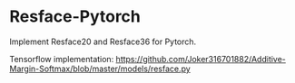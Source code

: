 # Resface-Pytorch

Implement Resface20 and Resface36 for Pytorch.

Tensorflow implementation: https://github.com/Joker316701882/Additive-Margin-Softmax/blob/master/models/resface.py
